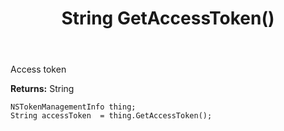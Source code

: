 ﻿---
uid: crmscript_ref_NSTokenManagementInfo_GetAccessToken
title: String GetAccessToken()
intellisense: NSTokenManagementInfo.GetAccessToken
keywords: NSTokenManagementInfo, GetAccessToken
so.topic: reference
---

Access token

**Returns:** String


```crmscript
NSTokenManagementInfo thing;
String accessToken  = thing.GetAccessToken();
```


